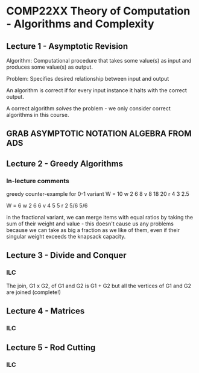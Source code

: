 # COMP22XX Theory of Computation - Algorithms and Complexity

## Lecture 1 - Asymptotic Revision

Algorithm: Computational procedure that takes some value(s) as input and produces some value(s) as output.

Problem: Specifies desired relationship between input and output

An algorithm is correct if for every input instance it halts with the correct output.

A correct algorithm *solves* the problem - we only consider correct algorithms in this course.

## **GRAB ASYMPTOTIC NOTATION ALGEBRA FROM ADS**

## Lecture 2 - Greedy Algorithms

### In-lecture comments

greedy counter-example for 0-1 variant
W = 10
w  2  6   8
v  8  18  20
r  4  3   2.5

W = 6
w  2  6    6
v  4  5    5
r  2  5/6  5/6

in the fractional variant, we can merge items with equal ratios by taking the sum of their weight and value - this doesn't cause us any problems because we can take as big a fraction as we like of them, even if their singular weight exceeds the knapsack capacity.

## Lecture 3 - Divide and Conquer

### ILC

The join, G1 x G2, of G1 and G2 is G1 + G2 but all the vertices of G1 and G2 are joined (complete!)

## Lecture 4 - Matrices

### ILC


## Lecture 5 - Rod Cutting

### ILC

